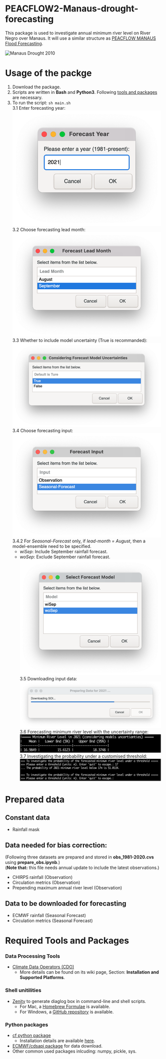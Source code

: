 # PEACFLOW2-Manaus-drought-forecasting
This package is used to investigate annual minimum river level on River Negro over Manaus. It will use a similar structure as [PEACFLOW MANAUS Flood Forecasting](https://github.com/achevuturi/PEACFLOW_Manaus-flood-forecasting/tree/master/Using_Observations).

![Manaus Drought 2010](./manaus_drought_2010.png)

# Usage of the packge
1. Download the package.
2. Scripts are written in __Bash__ and __Python3__. Following [tools and packages](#tools) are necessary.
3. To run the script: `sh main.sh`    
  3.1 Enter forecasting year:   
  ![Step1](./github01.png)    
  3.2 Choose forecasting lead month:    
  ![Step2](./github02.png)    
  3.3 Whether to include model uncertainty (True is recommanded):    
  ![Step3](./github03.png)    
  3.4 Choose forecasting input:    
  ![Step4](./github04.png)    
  3.4.2 For *Seasonal-Forecast* only, if *lead-month = August*, then a model-ensemble need to be specified.
    - *wiSep*: Include September rainfall forecast.
    - *woSep*: Exclude September rainfall forecast.    
  ![Step4.2](./github04_2.png)    
  3.5 Downloading input data:    
  ![Step5](./github05.png)    
  3.6 Forecasting minimum river level with the uncertainty range:    
  ![Step6](./github06.png)     
  3.7 Investigating the probability under a customised threshold:    
  ![Step7](./github07.png)

# Prepared data
## Constant data
* Rainfall mask
## Data needed for bias correction:
(Following three datasets are prepared and stored in __obs_1981-2020.cvs__ using __prepare_obs.ipynb__.)\
(__Note that:__ this file needs annual update to include the latest observations.)
* CHIRPS rainfall (Observation)
* Circulation metrics (Observation)
* Prepending maximum annual river level (Observation)
## Data to be downloaded for forecasting
* ECMWF rainfall (Seasonal Forecast)
* Circulation metrics (Seasonal Forecast)

# <a name="tools"></a>Required Tools and Packages
### Data Processing Tools
* [Climate Data Operators (CDO)](https://code.mpimet.mpg.de/projects/cdo/wiki)
  * More details can be found on its wiki page, Section: __Installation and Supported Platforms__.
### Shell unitilities
* [Zenity](https://help.gnome.org/users/zenity/stable/) to generate diaglog box in command-line and shell scripts.
  * For Mac, a [Homebrew Formulae](https://formulae.brew.sh/formula/zenity) is available.
  * For Windows, a [GitHub repository](https://github.com/kvaps/zenity-windows) is available.
### Python packages
* [cf python package](https://ncas-cms.github.io/cf-python/)
  * Installation details are available [here](https://ncas-cms.github.io/cf-python/installation.html). 
* [ECMWF/cdsapi package](https://github.com/ecmwf/cdsapi) for data download.
* Other common used packages inlcuding: numpy, pickle, sys.
